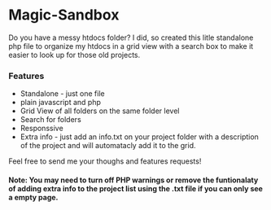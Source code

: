 # Magic-Sandbox

Do you have a messy htdocs folder? 
I did, so created this litle standalone php file to organize my htdocs in a grid view with a search box to make it easier to look up for those old projects.

### Features
 
 - Standalone -  just one file
 - plain javascript and php
 - Grid View of all folders on the same folder level
 - Search for folders
 - Responssive
 - Extra info - just add an info.txt on your project folder with a description of the project and will automatacly add it to the grid.
 
Feel free to send me your thoughs and features requests!

#### Note: You may need to turn off PHP warnings or remove the funtionalaty of adding extra info to the project list using the .txt file if you can only see a empty page.
